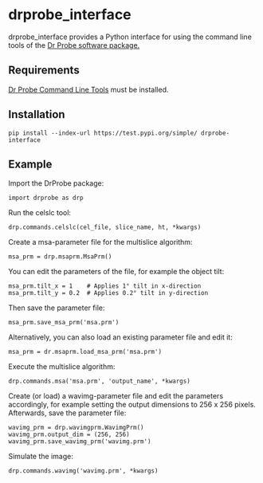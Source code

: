 # drprobe_interface

drprobe_interface provides a Python interface for using the command line tools of the [Dr Probe
software
package.](http://www.er-c.org/barthel/drprobe/)

## Requirements
[Dr Probe Command Line Tools](http://www.er-c.org/barthel/drprobe/drprobe-download.html) must be installed.

## Installation

    pip install --index-url https://test.pypi.org/simple/ drprobe-interface

## Example
Import the DrProbe package:
    
    import drprobe as drp

Run the celslc tool:
    
    drp.commands.celslc(cel_file, slice_name, ht, *kwargs)
    
Create a msa-parameter file for the multislice algorithm:

    msa_prm = drp.msaprm.MsaPrm()
    
You can edit the parameters of the file, for example the object tilt:

    msa_prm.tilt_x = 1    # Applies 1° tilt in x-direction
    msa_prm.tilt_y = 0.2  # Applies 0.2° tilt in y-direction
    
Then save the parameter file:

    msa_prm.save_msa_prm('msa.prm')
    
Alternatively, you can also load an existing parameter file and edit it:

    msa_prm = dr.msaprm.load_msa_prm('msa.prm')
    
Execute the multislice algorithm:

    drp.commands.msa('msa.prm', 'output_name', *kwargs)

Create (or load) a wavimg-parameter file and edit the parameters accordingly, for example setting the output dimensions to 256 x 256 pixels. Afterwards, save the parameter file:

    wavimg_prm = drp.wavimgprm.WavimgPrm()
    wavimg_prm.output_dim = (256, 256)
    wavimg_prm.save_wavimg_prm('wavimg.prm')
    
Simulate the image:

    drp.commands.wavimg('wavimg.prm', *kwargs)
    
  
